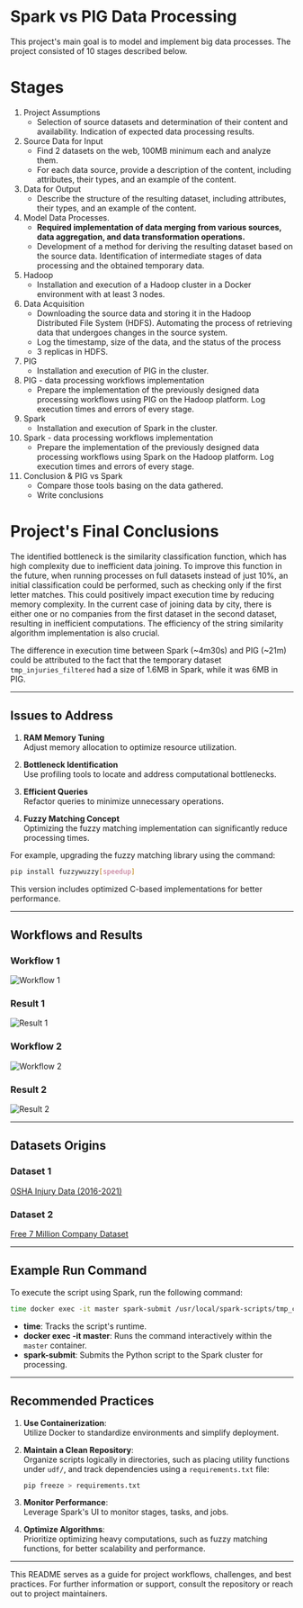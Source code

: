 # Spark vs PIG Data Processing

This project's main goal is to model and implement big data processes. The project consisted of 10 stages described below.

# Stages
1. Project Assumptions
    - Selection of source datasets and determination of their content and availability. Indication of expected data processing results.
2. Source Data for Input
    - Find 2 datasets on the web, 100MB minimum each and analyze them.
    - For each data source, provide a description of the content, including attributes, their types, and an example of the content.
3. Data for Output
    - Describe the structure of the resulting dataset, including attributes, their types, and an example of the content.
4. Model Data Processes.
    - **Required implementation of data merging from various sources, data aggregation, and data transformation operations.**
    - Development of a method for deriving the resulting dataset based on the source data. Identification of intermediate stages of data processing and the obtained temporary data.
5. Hadoop
    - Installation and execution of a Hadoop cluster in a Docker environment with at least 3 nodes.
6. Data Acquisition
    - Downloading the source data and storing it in the Hadoop Distributed File System (HDFS). Automating the process of retrieving data that undergoes changes in the source system.
    - Log the timestamp, size of the data, and the status of the process
    - 3 replicas in HDFS.
7. PIG
    - Installation and execution of PIG in the cluster.
8. PIG - data processing workflows implementation
    - Prepare the implementation of the previously designed data processing workflows using PIG on the Hadoop platform. Log execution times and errors of every stage.
9. Spark
    - Installation and execution of Spark in the cluster.
10. Spark - data processing workflows implementation
    - Prepare the implementation of the previously designed data processing workflows using Spark on the Hadoop platform. Log execution times and errors of every stage.
11. Conclusion & PIG vs Spark
    - Compare those tools basing on the data gathered.
    - Write conclusions

# Project's Final Conclusions
The identified bottleneck is the similarity classification function, which has high complexity due to inefficient data joining. To improve this function in the future, when running processes on full datasets instead of just 10%, an initial classification could be performed, such as checking only if the first letter matches. This could positively impact execution time by reducing memory complexity. In the current case of joining data by city, there is either one or no companies from the first dataset in the second dataset, resulting in inefficient computations. The efficiency of the string similarity algorithm implementation is also crucial.

The difference in execution time between Spark (~4m30s) and PIG (~21m) could be attributed to the fact that the temporary dataset `tmp_injuries_filtered` had a size of 1.6MB in Spark, while it was 6MB in PIG.

---

## Issues to Address
1. **RAM Memory Tuning**  
   Adjust memory allocation to optimize resource utilization.

2. **Bottleneck Identification**  
   Use profiling tools to locate and address computational bottlenecks.

3. **Efficient Queries**  
   Refactor queries to minimize unnecessary operations.

4. **Fuzzy Matching Concept**  
   Optimizing the fuzzy matching implementation can significantly reduce processing times.

For example, upgrading the fuzzy matching library using the command:
```bash
pip install fuzzywuzzy[speedup]
```
This version includes optimized C-based implementations for better performance.

---

## Workflows and Results
### Workflow 1
![Workflow 1](./readme-res/p1-workflow.png "Workflow 1 Description")

### Result 1
![Result 1](./readme-res/p1-result.png?raw=true "Result 1 Description")

### Workflow 2
![Workflow 2](./readme-res/p2-workflow.png?raw=true "Workflow 2 Description")

### Result 2
![Result 2](./readme-res/p2-result-top10.png?raw=true "Result 2 Top 10")

---

## Datasets Origins
### Dataset 1
[OSHA Injury Data (2016-2021)](https://www.kaggle.com/datasets/robikscube/osha-injury-data-20162021)

### Dataset 2
[Free 7 Million Company Dataset](https://www.kaggle.com/datasets/peopledatalabssf/free-7-million-company-dataset)

---

## Example Run Command
To execute the script using Spark, run the following command:
```bash
time docker exec -it master spark-submit /usr/local/spark-scripts/tmp_companies_extracted.py
```
- **time**: Tracks the script's runtime.
- **docker exec -it master**: Runs the command interactively within the `master` container.
- **spark-submit**: Submits the Python script to the Spark cluster for processing.

---

## Recommended Practices
1. **Use Containerization**:  
   Utilize Docker to standardize environments and simplify deployment.

2. **Maintain a Clean Repository**:  
   Organize scripts logically in directories, such as placing utility functions under `udf/`, and track dependencies using a `requirements.txt` file:
   ```bash
   pip freeze > requirements.txt
   ```

3. **Monitor Performance**:  
   Leverage Spark's UI to monitor stages, tasks, and jobs.

4. **Optimize Algorithms**:  
   Prioritize optimizing heavy computations, such as fuzzy matching functions, for better scalability and performance.

---

This README serves as a guide for project workflows, challenges, and best practices. For further information or support, consult the repository or reach out to project maintainers.
